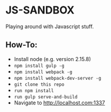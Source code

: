 # JS-SANDBOX
Playing around with Javascript stuff.


## How-To:
* Install node (e.g. version 2.15.8)
* `npm install gulp -g`
* `npm install webpack -g`
* `npm install webpack-dev-server -g`
* `git clone this repo`
* `run npm install`
* `run gulp serve-and-build`
* Navigate to <http://localhost.com:1337>